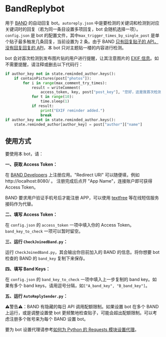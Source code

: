 # BandReplybot

用于 [BAND](https://band.us/) 的自动回复 bot。`autoreply.json` 中是要检测的关键词和检测到对应关键词时的回复（若为同一条目设置多项回复，bot 会随机选择一项）。`config.json` 是 bot 的配置文件，其中`max_trigger_times_by_single_post` 是单个贴子最多触发几条回复，当前设置为 2 条。由于 BAND [只有回复贴子的 API，没有回复回复的 API](https://developers.band.us/develop/guide/api)，本 bot 只对主题贴一楼的内容进行检测。

bot 会对首次检测到发布图片贴的用户进行提醒，让其注意图片的 [EXIF 信息](https://en.wikipedia.org/wiki/Exif)。如不需要提醒，请注释或删去以下代码行：

```python
if author_key not in state.reminded_author.keys():
    if containPictures(post["photos"]):
        for i in range(max_comment_try_times):
            result = writeComment(
                access_token, key, post["post_key"], "您好，这是我首次检测到您的账号发布图片贴，请注意BAND不会自动删除图片的EXIF信息，参见 https://band.us/band/87834662/post/2657\n如果您发布了自己拍摄的照片，建议立即删除贴子。注意：勾选禁止下载无法阻止EXIF信息泄露！")
            for t in range(10):
                time.sleep(1)
            if result:
                print("EXIF reminder added.")
                break
if author_key not in state.reminded_author.keys():
    state.reminded_author[author_key] = post["author"]["name"]
```

## 使用方式

要使用本 bot，请：

**一、获取 Access Token：**

在 [BAND Developers](https://developers.band.us/develop/myapps/list) 上注册应用。"Redirect URI" 可以随便填，例如 http://localhost:8080/ 。 注册完成后点开 "App Name"，连接账户即可获得 Access Token。

BAND 要求用户验证手机号后才能注册 APP，可以使用 [textfree](https://messages.textfree.us/) 等在线短信服务接码作为代替。

**二、填写 Access Token：**

在 `config.json` 的 `access_token` 一项中填入你的 Access Token。`band_key_to_check` 一项可以暂时留空。

**三、运行 `CheckJoinedBand.py`：**

运行 `CheckJoinedBand.py`，其会输出你目前加入的 BAND 的信息。将你想要 bot 检查的 BAND 的 `band_key` 复制下来保存。

**四、填写 Band Keys：**

在 `config.json` 的 `band_key_to_check` 一项中填入上一步复制的 band key。如果有多个 band keys，请用逗号分隔，如`["A_band_key", "B_band_key"]`。

**五、运行 `AutoReplySender.py`：**

⚠警告⚠：BAND 有隐藏的每日 API 调用配额限制。如果设置 bot 在多个 BAND 上运行，或是调整设置使 bot 更频繁地检查贴子，可能会超出配额限制。可以考虑注册多个账号来为每个 BAND 设置 bot。

要为 bot 设置代理请参考[如何为 Python 的 Requests 模块设置代理](https://stackoverflow.com/questions/8287628/proxies-with-python-requests-module)。
